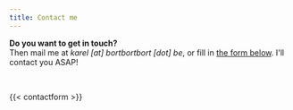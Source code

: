 ```yaml
---
title: Contact me
---
```


**Do you want to get in touch?**  
Then mail me at _karel [at] bortbortbort [dot] be_, or fill in [the form below](https://forms.office.com/r/emtF3RiRQV). I'll contact you ASAP!

<br>

{{< contactform >}}